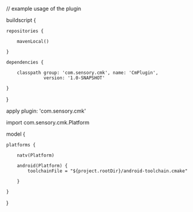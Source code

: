 // example usage of the plugin

buildscript {

    repositories {

        mavenLocal()

    }

    dependencies {

        classpath group: 'com.sensory.cmk', name: 'CmPlugin',
				  version: '1.0-SNAPSHOT'

    }

}

apply plugin: 'com.sensory.cmk'

import com.sensory.cmk.Platform

model {

    platforms {

        natv(Platform)

        android(Platform) {
            toolchainFile = "${project.rootDir}/android-toolchain.cmake"

        }

    }

}

